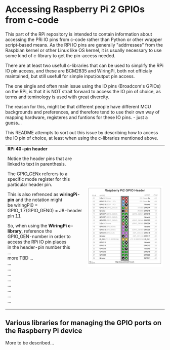 # Accessing Raspberry Pi 2 GPIOs from c-code  
This part of the RPi repository is intended to contain information about accessing the PRi IO pins from c-code rather than Python or other wrapper script-based means.
As the RPi IO pins are generally "addrresses" from the Raspbian kernel or other Linux like OS kernel, it is usually necessary to use some kind of c-library to get the pin-access needed.  

There are at least two usefull c-libraries that can be used to simplify the RPi IO pin access, and these are BCM2835 and WiringPi, both not officialy maintained, but still usefull for simple input/output pin access.  

The one single and often main issue using the IO pins (Broadcom's GPIOs) on the RPi, is that it is NOT strait forward to access the IO pin of choice, as terms and teminology is used with great divercity.

The reason for this, might be that different people have different MCU backgrounds and preferences, and therefore tend to use their own way of mapping hardware, registeres and funtions for these IO pins. - just a guess... 

This README attempts to sort out this issue by describing how to access the IO pin of choice, at least when using the c-libraries mentioned above. 



<table><tr><td>
<div class="someclass" id="someid" markdown="1">
 <b>RPi 40-pin header</b>
 
 Notice the header pins that are linked to text in parenthesis.
 
 The GPIO_GENx referers to a specific mode register for this  
 particular header pin.
 
 This is also refrenced as __wiringPi-pin__ and the notation might  
 be wiringPi0 = GPIO_17(GPIO_GEN0) = J8-header pin 11  
   
 So, when using the __WiringPi c-library__, reference the  
 GPIO_GEN-number in order to access the RPi IO pin places  
 in the header-pin number this  
 ...  
 more TBD
 ...  
 ...  
 ...  
 ...  
 ...  
 ...  
 ...  
 ...  
 ...    
 
</div>
  </td>
   <td style="width:50%;"><img src="GPIO_Pi2_halfSize.png"></td>
 </tr>
</table>

## Various libraries for managing the GPIO ports on the Raspberry Pi device
More to be described...
